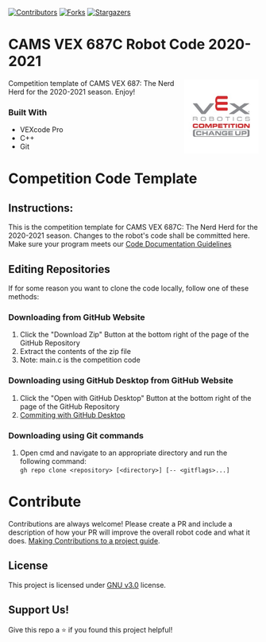 [![Contributors][contributors-shield]][contributors-url]
[![Forks][forks-shield]][forks-url]
[![Stargazers][stars-shield]][stars-url]

# CAMS VEX 687C Robot Code 2020-2021

[<img src="assets/img/change-up-logo.jpg" align="right" width="150">](https://github.com/687vex/NerdyField)

Competition template of CAMS VEX 687: The Nerd Herd for the 2020-2021 season. Enjoy!

### Built With

-   VEXcode Pro
-   C++
-   Git

# Competition Code Template
## Instructions:
This is the competition template for CAMS VEX 687C: The Nerd Herd for the 2020-2021 season. Changes to the robot's code shall be committed here. Make sure your program meets our [Code Documentation Guidelines](https://github.com/687vex/Competition-Template-2020-2021/blob/main/CodeDocumentation.md)

## Editing Repositories
If for some reason you want to clone the code locally, follow one of these methods:

### Downloading from GitHub Website
  1. Click the "Download Zip" Button at the bottom right of the page of the GitHub Repository
  2. Extract the contents of the zip file
  3. Note: main.c is the competition code

### Downloading using GitHub Desktop from GitHub Website
  1. Click the "Open with GitHub Desktop" Button at the bottom right of the page of the GitHub Repository
  3. [Commiting with GitHub Desktop](https://docs.github.com/en/desktop/contributing-and-collaborating-using-github-desktop/committing-and-reviewing-changes-to-your-project#1-choosing-a-branch-and-making-changes)

### Downloading using Git commands
  1. Open cmd and navigate to an appropriate directory and run the following command:
  <br> ```gh repo clone <repository> [<directory>] [-- <gitflags>...] ```

# Contribute
Contributions are always welcome! Please create a PR and include a description of how your PR will improve the overall robot code and what it does. [Making Contributions to a project guide](https://github.com/firstcontributions/first-contributions).

## License
This project is licensed under [GNU v3.0](https://opensource.org/licenses/GPL-3.0) license.

## Support Us!
Give this repo a ⭐️ if you found this project helpful!

[contributors-shield]: https://img.shields.io/github/contributors/687vex/687C-Robot-Code-2020-2021.svg?style=for-the-badge
[contributors-url]: https://github.com/687vex/687C-Robot-Code-2020-2021/graphs/contributors
[forks-shield]: https://img.shields.io/github/forks/687vex/687C-Robot-Code-2020-2021.svg?style=for-the-badge
[forks-url]: https://github.com/687vex/687C-Robot-Code-2020-2021/network/members
[stars-shield]: https://img.shields.io/github/stars/687vex/687C-Robot-Code-2020-2021.svg?style=for-the-badge
[stars-url]: https://github.com/687vex/687C-Robot-Code-2020-2021/stargazers
